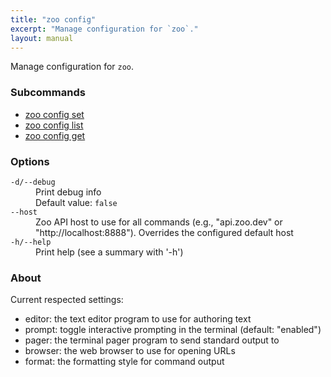 ```yaml
---
title: "zoo config"
excerpt: "Manage configuration for `zoo`."
layout: manual
---
```


Manage configuration for `zoo`.

### Subcommands

* [zoo config set](./zoo_config_set)
* [zoo config list](./zoo_config_list)
* [zoo config get](./zoo_config_get)

### Options

<dl class="flags">
   <dt><code>-d/--debug</code></dt>
   <dd>Print debug info<br/>Default value: <code>false</code></dd>

   <dt><code>--host</code></dt>
   <dd>Zoo API host to use for all commands (e.g., "api.zoo.dev" or "http://localhost:8888"). Overrides the configured default host</dd>

   <dt><code>-h/--help</code></dt>
   <dd>Print help (see a summary with '-h')</dd>
</dl>


### About

Current respected settings:

* editor: the text editor program to use for authoring text
* prompt: toggle interactive prompting in the terminal (default: "enabled")
* pager: the terminal pager program to send standard output to
* browser: the web browser to use for opening URLs
* format: the formatting style for command output